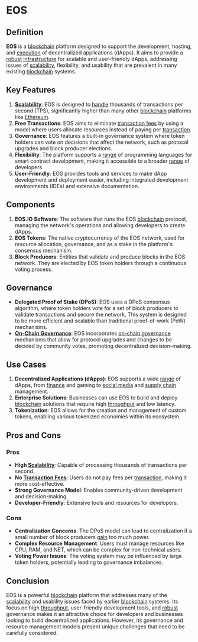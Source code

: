 # EOS

## Definition
**EOS** is a [blockchain](../b/blockchain_in_trading.md) platform designed to support the development, hosting, and [execution](../e/execution.md) of decentralized applications (dApps). It aims to provide a [robust](../r/robust.md) [infrastructure](../i/infrastructure.md) for scalable and user-friendly dApps, addressing issues of [scalability](../s/scalability.md), flexibility, and usability that are prevalent in many existing [blockchain](../b/blockchain_in_trading.md) systems.

## Key Features
1. **[Scalability](../s/scalability.md)**: EOS is designed to [handle](../h/handle.md) thousands of transactions per second (TPS), significantly higher than many other [blockchain](../b/blockchain_in_trading.md) platforms like [Ethereum](../e/ethereum_.md).
2. **Free Transactions**: EOS aims to eliminate [transaction fees](../t/transaction_fees.md) by using a model where users allocate resources instead of paying per [transaction](../t/transaction.md).
3. **Governance**: EOS features a built-in governance system where token holders can vote on decisions that affect the network, such as protocol upgrades and block producer elections.
4. **Flexibility**: The platform supports a [range](../r/range.md) of programming languages for smart contract development, making it accessible to a broader [range](../r/range.md) of developers.
5. **User-Friendly**: EOS provides tools and services to make dApp development and deployment easier, including integrated development environments (IDEs) and extensive documentation.

## Components
1. **EOS.IO Software**: The software that runs the EOS [blockchain](../b/blockchain_in_trading.md) protocol, managing the network's operations and allowing developers to create dApps.
2. **EOS Tokens**: The native cryptocurrency of the EOS network, used for resource allocation, governance, and as a stake in the platform's consensus mechanism.
3. **Block Producers**: Entities that validate and produce blocks in the EOS network. They are elected by EOS token holders through a continuous voting process.

## Governance
- **Delegated Proof of Stake (DPoS)**: EOS uses a DPoS consensus algorithm, where token holders vote for a set of block producers to validate transactions and secure the network. This system is designed to be more efficient and scalable than traditional proof-of-work (PoW) mechanisms.
- **[On-Chain Governance](../o/on-chain_governance.md)**: EOS incorporates [on-chain governance](../o/on-chain_governance.md) mechanisms that allow for protocol upgrades and changes to be decided by community votes, promoting decentralized decision-making.

## Use Cases
1. **Decentralized Applications (dApps)**: EOS supports a wide [range](../r/range.md) of dApps, from [finance](../f/finance.md) and gaming to [social media](../s/social_media.md) and [supply chain](../s/supply_chain.md) management.
2. **Enterprise Solutions**: Businesses can use EOS to build and deploy [blockchain](../b/blockchain_in_trading.md) solutions that require high [throughput](../t/throughput.md) and low latency.
3. **Tokenization**: EOS allows for the creation and management of custom tokens, enabling various tokenized economies within its ecosystem.

## Pros and Cons
### Pros
- **High [Scalability](../s/scalability.md)**: Capable of processing thousands of transactions per second.
- **No [Transaction Fees](../t/transaction_fees.md)**: Users do not pay fees per [transaction](../t/transaction.md), making it more cost-effective.
- **Strong Governance Model**: Enables community-driven development and decision-making.
- **Developer-Friendly**: Extensive tools and resources for developers.

### Cons
- **Centralization Concerns**: The DPoS model can lead to centralization if a small number of block producers [gain](../g/gain.md) too much power.
- **Complex Resource Management**: Users must manage resources like CPU, RAM, and NET, which can be complex for non-technical users.
- **Voting Power Issues**: The voting system may be influenced by large token holders, potentially leading to governance imbalances.

## Conclusion
EOS is a powerful [blockchain](../b/blockchain_in_trading.md) platform that addresses many of the [scalability](../s/scalability.md) and usability issues faced by earlier [blockchain](../b/blockchain_in_trading.md) systems. Its focus on high [throughput](../t/throughput.md), user-friendly development tools, and [robust](../r/robust.md) governance makes it an attractive choice for developers and businesses looking to build decentralized applications. However, its governance and resource management models present unique challenges that need to be carefully considered.

